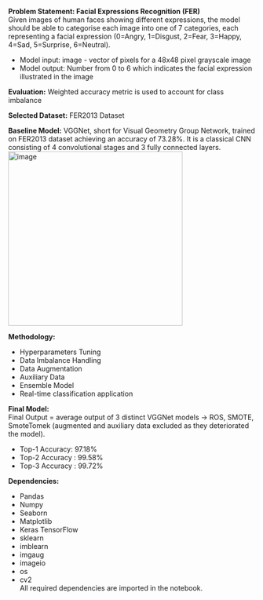 **Problem Statement: Facial Expressions Recognition (FER)**   
Given images of human faces showing different expressions, the model should be able to categorise each image into one of 7 categories, each representing a facial expression (0=Angry, 1=Disgust, 2=Fear, 3=Happy, 4=Sad, 5=Surprise, 6=Neutral).
- Model input: image - vector of pixels for a 48x48 pixel grayscale image
- Model output: Number from 0 to 6 which indicates the facial expression illustrated in the image
  
**Evaluation:**
Weighted accuracy metric is used to account for class imbalance

**Selected Dataset:**
FER2013 Dataset

**Baseline Model:** 
VGGNet, short for Visual Geometry Group Network, trained on FER2013 dataset achieving an accuracy of 73.28%. It is a classical CNN consisting of 4 convolutional stages and 3 fully connected layers.   
<img width="355" alt="image" src="https://github.com/Masa-Tantawy/Facial-Expression-Recognition/assets/81775839/f3f1e6dd-0275-44ec-b365-c5cf1d6e3415">

**Methodology:**
- Hyperparameters Tuning
- Data Imbalance Handling
- Data Augmentation
- Auxiliary Data
- Ensemble Model
- Real-time classification application
  
**Final Model:**   
Final Output = average output of 3 distinct VGGNet models → ROS, SMOTE, SmoteTomek (augmented and auxiliary data excluded as they deteriorated the model).
- Top-1 Accuracy: 97.18%
- Top-2 Accuracy : 99.58%
- Top-3 Accuracy : 99.72%

**Dependencies:**
- Pandas
- Numpy
- Seaborn
- Matplotlib
- Keras TensorFlow
- sklearn
- imblearn
- imgaug
- imageio
- os
- cv2   
All required dependencies are imported in the notebook.
